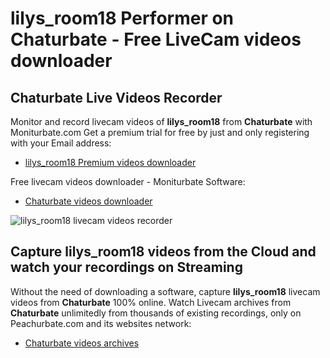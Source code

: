 # lilys_room18 Performer on Chaturbate - Free LiveCam videos downloader

## Chaturbate Live Videos Recorder

Monitor and record livecam videos of **lilys_room18** from **Chaturbate** with Moniturbate.com
Get a premium trial for free by just and only registering with your Email address:
* [lilys_room18 Premium videos downloader](https://moniturbate.com/request-demo-licence-key.html)

Free livecam videos downloader - Moniturbate Software:
* [Chaturbate videos downloader](https://moniturbate.com/moniturbate-download-software.html)

![lilys_room18 livecam videos recorder](https://peachurnet.com/templates/moniturbate-software.png)


## Capture lilys_room18 videos from the Cloud and watch your recordings on Streaming

Without the need of downloading a software, capture **lilys_room18** livecam videos from **Chaturbate** 100% online.
Watch Livecam archives from **Chaturbate** unlimitedly from thousands of existing recordings, only on Peachurbate.com and its websites network:
* [Chaturbate videos archives](https://peachurnet.com/)